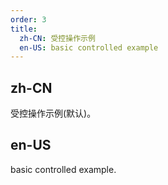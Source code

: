 ```yaml
---
order: 3
title:
  zh-CN: 受控操作示例
  en-US: basic controlled example
---
```


## zh-CN

受控操作示例(默认)。

## en-US

basic controlled example.
